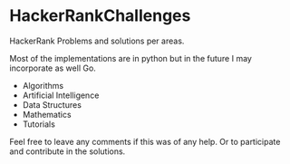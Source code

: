 # HackerRankChallenges
HackerRank Problems and solutions per areas.

Most of the implementations are in python but in the future I may incorporate as well Go.

- Algorithms
- Artificial Intelligence
- Data Structures
- Mathematics
- Tutorials

Feel free to leave any comments if this was of any help. Or to participate and contribute in the solutions.
